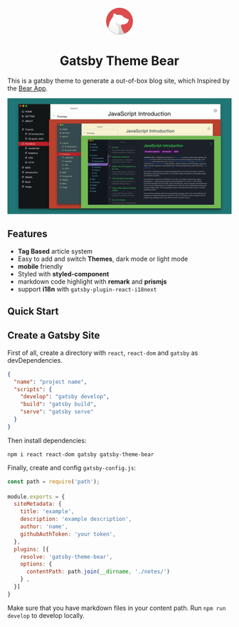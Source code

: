 <p align="center">
  <a href="https://www.gatsbyjs.org">
    <img alt="Gatsby" src="./src/assets/bear-logo.svg" width="60" />
  </a>
</p>
<h1 align="center">
  Gatsby Theme Bear
</h1>


This is a gatsby theme to generate a out-of-box blog site, which Inspired by the [Bear App](https://bear.app/).

<img alt="theme" src="./src/assets/banner.jpg">

## Features

- **Tag Based** article system
- Easy to add and switch **Themes**, dark mode or light mode
- **mobile** friendly
- Styled with **styled-component**
- markdown code highlight with **remark** and **prismjs**
- support **i18n** with `gatsby-plugin-react-i18next`

## Quick Start

## Create a Gatsby Site

First of all, create a directory with `react`, `react-dom` and `gatsby` as devDependencies.

```json
{
  "name": "project name",
  "scripts": {
    "develop": "gatsby develop",
    "build": "gatsby build",
    "serve": "gatsby serve"
  }
}
```

Then install dependencies:

```shell
npm i react react-dom gatsby gatsby-theme-bear
```

Finally, create and config `gatsby-config.js`:

```javascript
const path = require('path');

module.exports = {
  siteMetadata: {
    title: 'example',
    description: 'example description',
    author: 'name',
    githubAuthToken: 'your token',
  },
  plugins: [{
    resolve: 'gatsby-theme-bear',
    options: {
      contentPath: path.join(__dirname, './notes/')
    } ,
  }]
}
```

Make sure that you have markdown files in your content path.
Run `npm run develop` to develop locally.
